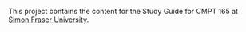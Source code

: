 This project contains the content for the Study Guide for CMPT 165 at [Simon Fraser University](http://www.sfu.ca/).